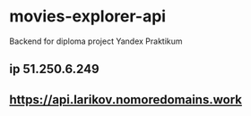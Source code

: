 # movies-explorer-api
Backend for diploma project Yandex Praktikum

## ip 51.250.6.249
## https://api.larikov.nomoredomains.work
